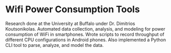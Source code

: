 # Wifi Power Consumption Tools

Research done at the University at Buffalo under Dr. Dimitrios Koutsonikolas. Automated
data collection, analysis, and modeling for power consumption of WiFi in smartphones.
Wrote scripts to record throughput of different CPU configurations in Android phones.
Also implemented a Python CLI tool to parse, analyze, and model the data.
